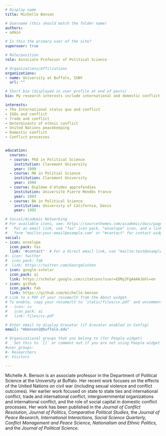 ```yaml
---
# Display name
title: Michelle Benson

# Username (this should match the folder name)
authors:
- admin

# Is this the primary user of the site?
superuser: true

# Role/position
role: Associate Professor of Political Science

# Organizations/Affiliations
organizations:
- name: University at Buffalo, SUNY
  url: ""

# Short bio (displayed in user profile at end of posts)
bio: My research interests include international and domestic conflict.

interests:
- The International status quo and conflict
- IGOs and conflict
- Trade and conflict
- Determinants of ethnic conflict
- United Nations peacekeeping
- Domestic conflict
- Conflict processes


education:
  courses:
  - course: PhD in Political Science
    institution: Claremont University
    year: 1999
  - course: MA in Politial Science
    institution: Claremont University
    year: 1994   
  - course: Diplôme d'études approfondies 
    institution: Université Pierre Mendès France
    year: 1993
  - course: BA in Political Science
    institution: University of California, Davis
    year: 1992

# Social/Academic Networking
# For available icons, see: https://sourcethemes.com/academic/docs/page-builder/#icons
#   For an email link, use "fas" icon pack, "envelope" icon, and a link in the
#   form "mailto:your-email@example.com" or "#contact" for contact widget.
social:
- icon: envelope
  icon_pack: fas
  link: '#contact'  # For a direct email link, use "mailto:test@example.org".
#- icon: twitter
#  icon_pack: fab
#  link: https://twitter.com/GeorgeCushen
- icon: google-scholar
  icon_pack: ai
  link: https://scholar.google.com/citations?user=EDMy2FgAAAAJ&hl=en
- icon: github
  icon_pack: fab
  link: https://github.com/michelle-benson
# Link to a PDF of your resume/CV from the About widget.
# To enable, copy your resume/CV to `static/files/cv.pdf` and uncomment the lines below.
# - icon: cv
#   icon_pack: ai
#   link: files/cv.pdf

# Enter email to display Gravatar (if Gravatar enabled in Config)
email: "mbenson2@buffalo.edu"

# Organizational groups that you belong to (for People widget)
#   Set this to `[]` or comment out if you are not using People widget.
#user_groups:
#- Researchers
#- Visitors

---
```


Michelle A. Benson is an associate professor in the Department of Political Science at the University at Buffalo. Her recent work focuses on the effects of the United Nations on civil war (including sexual violence and conflict outcomes).  Her earlier work focused on state to state ties and international conflict, trade and international conflict, intergovernmental organizations and international conflict, and the role of social capital in domestic conflict processes. Her work has been published in the *Journal of Conflict Resolution, Journal of Politics, Comparative Political Studies,* the *Journal of Peace Research, International Interactions, Social Science Quarterly, Conflict Management and Peace Science, Nationalism and Ethnic Politics,* and the *Journal of Political Science*. 
